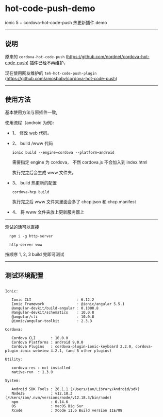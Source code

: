 # hot-code-push-demo

ionic 5 + cordova-hot-code-push 热更新插件 demo

---

## 说明

原来的 `cordova-hot-code-push` (https://github.com/nordnet/cordova-hot-code-push) 插件已经不再维护，

现在使用网友维护的 `teh-hot-code-push-plugin` (https://github.com/amosbaby/cordova-hot-code-push)

---

## 使用方法

基本使用方法与原插件一致,

使用流程（android 为例):

- 1、 修改 web 代码。

- 2、 build /www 代码

      ionic build --engine=cordova --platform=android

  需要指定 engine 为 cordova， 不然 cordova.js 不会加入到 index.html

  执行完之后会生成 www 文件夹。

- 3、 build 热更新的配置

      cordova-hcp build

  执行完之后 www 文件夹里面会多了 chcp.json 和 chcp.manifest

- 4、 将 www 文件夹放上更新服务器上

---

测试的话可以直接

      npm i -g http-server

      http-server www

按顺序 1, 2, 3 build 完即可测试

---

## 测试环境配置

```

Ionic:

   Ionic CLI                     : 6.12.2
   Ionic Framework               : @ionic/angular 5.5.1
   @angular-devkit/build-angular : 0.1000.8
   @angular-devkit/schematics    : 10.0.8
   @angular/cli                  : 10.0.8
   @ionic/angular-toolkit        : 2.3.3

Cordova:

   Cordova CLI       : 10.0.0
   Cordova Platforms : android 9.0.0
   Cordova Plugins   : cordova-plugin-ionic-keyboard 2.2.0, cordova-plugin-ionic-webview 4.2.1, (and 5 other plugins)

Utility:

   cordova-res : not installed
   native-run  : 1.3.0

System:

   Android SDK Tools : 26.1.1 (/Users/ian/Library/Android/sdk)
   NodeJS            : v12.18.3 (/Users/ian/.nvm/versions/node/v12.18.3/bin/node)
   npm               : 6.14.6
   OS                : macOS Big Sur
   Xcode             : Xcode 11.6 Build version 11E708
```
